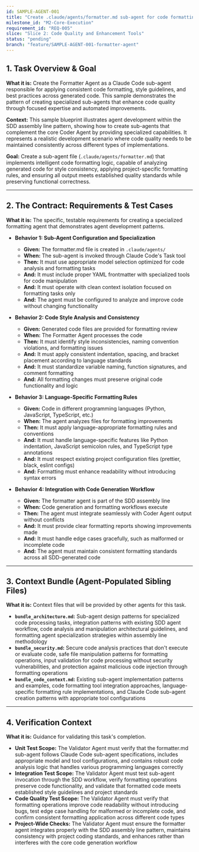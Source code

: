 ```yaml
---
id: SAMPLE-AGENT-001
title: "Create .claude/agents/formatter.md sub-agent for code formatting and style consistency"
milestone_id: "M2-Core-Execution"
requirement_id: "REQ-005"
slice: "Slice 2: Code Quality and Enhancement Tools"
status: "pending"
branch: "feature/SAMPLE-AGENT-001-formatter-agent"
---
```


## 1. Task Overview & Goal

**What it is:** Create the Formatter Agent as a Claude Code sub-agent responsible for applying consistent code formatting, style guidelines, and best practices across generated code. This sample demonstrates the pattern of creating specialized sub-agents that enhance code quality through focused expertise and automated improvements.

**Context:** This sample blueprint illustrates agent development within the SDD assembly line pattern, showing how to create sub-agents that complement the core Coder Agent by providing specialized capabilities. It represents a realistic development scenario where code quality needs to be maintained consistently across different types of implementations.

**Goal:** Create a sub-agent file (`.claude/agents/formatter.md`) that implements intelligent code formatting logic, capable of analyzing generated code for style consistency, applying project-specific formatting rules, and ensuring all output meets established quality standards while preserving functional correctness.

---

## 2. The Contract: Requirements & Test Cases

**What it is:** The specific, testable requirements for creating a specialized formatting agent that demonstrates agent development patterns.

* **Behavior 1: Sub-Agent Configuration and Specialization**
  * **Given:** The formatter.md file is created in `.claude/agents/`
  * **When:** The sub-agent is invoked through Claude Code's Task tool
  * **Then:** It must use appropriate model selection optimized for code analysis and formatting tasks
  * **And:** It must include proper YAML frontmatter with specialized tools for code manipulation
  * **And:** It must operate with clean context isolation focused on formatting tasks only
  * **And:** The agent must be configured to analyze and improve code without changing functionality

* **Behavior 2: Code Style Analysis and Consistency**
  * **Given:** Generated code files are provided for formatting review
  * **When:** The Formatter Agent processes the code
  * **Then:** It must identify style inconsistencies, naming convention violations, and formatting issues
  * **And:** It must apply consistent indentation, spacing, and bracket placement according to language standards
  * **And:** It must standardize variable naming, function signatures, and comment formatting
  * **And:** All formatting changes must preserve original code functionality and logic

* **Behavior 3: Language-Specific Formatting Rules**
  * **Given:** Code in different programming languages (Python, JavaScript, TypeScript, etc.)
  * **When:** The agent analyzes files for formatting improvements
  * **Then:** It must apply language-appropriate formatting rules and conventions
  * **And:** It must handle language-specific features like Python indentation, JavaScript semicolon rules, and TypeScript type annotations
  * **And:** It must respect existing project configuration files (prettier, black, eslint configs)
  * **And:** Formatting must enhance readability without introducing syntax errors

* **Behavior 4: Integration with Code Generation Workflow**
  * **Given:** The formatter agent is part of the SDD assembly line
  * **When:** Code generation and formatting workflows execute
  * **Then:** The agent must integrate seamlessly with Coder Agent output without conflicts
  * **And:** It must provide clear formatting reports showing improvements made
  * **And:** It must handle edge cases gracefully, such as malformed or incomplete code
  * **And:** The agent must maintain consistent formatting standards across all SDD-generated code

---

## 3. Context Bundle (Agent-Populated Sibling Files)

**What it is:** Context files that will be provided by other agents for this task.

* **`bundle_architecture.md`:** Sub-agent design patterns for specialized code processing tasks, integration patterns with existing SDD agent workflow, code analysis and manipulation architectural guidelines, and formatting agent specialization strategies within assembly line methodology
* **`bundle_security.md`:** Secure code analysis practices that don't execute or evaluate code, safe file manipulation patterns for formatting operations, input validation for code processing without security vulnerabilities, and protection against malicious code injection through formatting operations
* **`bundle_code_context.md`:** Existing sub-agent implementation patterns and examples, code formatting tool integration approaches, language-specific formatting rule implementations, and Claude Code sub-agent creation patterns with appropriate tool configurations

---

## 4. Verification Context

**What it is:** Guidance for validating this task's completion.

* **Unit Test Scope:** The Validator Agent must verify that the formatter.md sub-agent follows Claude Code sub-agent specifications, includes appropriate model and tool configurations, and contains robust code analysis logic that handles various programming languages correctly
* **Integration Test Scope:** The Validator Agent must test sub-agent invocation through the SDD workflow, verify formatting operations preserve code functionality, and validate that formatted code meets established style guidelines and project standards
* **Code Quality Test Scope:** The Validator Agent must verify that formatting operations improve code readability without introducing bugs, test edge case handling for malformed or incomplete code, and confirm consistent formatting application across different code types
* **Project-Wide Checks:** The Validator Agent must ensure the formatter agent integrates properly with the SDD assembly line pattern, maintains consistency with project coding standards, and enhances rather than interferes with the core code generation workflow